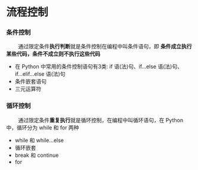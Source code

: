 # 流程控制
### 条件控制 
&emsp;&emsp; 通过限定条件**执行判断**就是条件控制在编程中叫条件语句，即 **条件成立执行某些代码，条件不成立则不执行这些代码**
*  在 Python 中常用的条件控制语句有3类: if 语(法)句、if...else 语(法)句、if...elif...else 语(法)句
*  条件嵌套语句
*  三元运算符

### 循环控制
&emsp;&emsp; 通过限定条件**重复执行**就是循环控制，在编程中叫循环语句，在 Python 中，循环分为 while 和 for 两种
*  while 和 while...else
*  循环嵌套
*  break 和 continue
*  for





